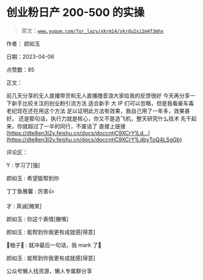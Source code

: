 # 创业粉日产 200-500 的实操

> 原文：[`www.yuque.com/for_lazy/xkrm14/skrdu2si1m4f3mhx`](https://www.yuque.com/for_lazy/xkrm14/skrdu2si1m4f3mhx)

作者： 颜如玉

日期：2023-04-06

点赞数：85

正文：

前几天分享的无人直播带货和无人直播撸音浪大家给我的反馈很好 今天再分享一下新手比较关注的创业粉引流方法 适合新手 大 IP 们可以忽略，但是我看豪车毒老纪现在还在用这个方法 足以证明此方法有效果，我自己用了一年多，效果甚好。 还是那句话，执行力就是核心，你又不是造飞机，整天研究什么技术 先干起来，你就超过了一半的同行，不废话了 直接上链接 [https://dte8en3l2y.feishu.cn/docs/doccntjC9XCrY1Ld...](https://dte8en3l2y.feishu.cn/docs/doccntjC9XCrY1LdbyToQ4LSgGb)

评论区：

Y : 学习了[强]

颜如玉 : 希望能帮到你

丁丁鱼雅馨 : 厉害👍

才 : 真诚[微笑]

颜如玉 : 你这个表情[撇嘴]

颜如玉 : 能帮到你我更有成就感[得意]

🍉柚子🍊 : 就冲最后一句话，我 mark 了💪

颜如玉 : 能帮到你我更有成就感[得意]

公众号懒人找资源，懒人专属群分享

